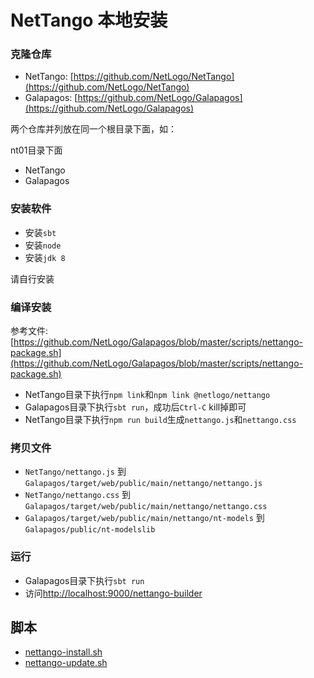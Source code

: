 # NetTango 本地安装


### 克隆仓库

* NetTango: [https://github.com/NetLogo/NetTango](https://github.com/NetLogo/NetTango)
* Galapagos: [https://github.com/NetLogo/Galapagos](https://github.com/NetLogo/Galapagos)

两个仓库并列放在同一个根目录下面，如：

nt01目录下面

* NetTango
* Galapagos

### 安装软件

* 安装`sbt`
* 安装`node`
* 安装`jdk 8`

请自行安装

### 编译安装

参考文件: [https://github.com/NetLogo/Galapagos/blob/master/scripts/nettango-package.sh](https://github.com/NetLogo/Galapagos/blob/master/scripts/nettango-package.sh)

* NetTango目录下执行`npm link`和`npm link @netlogo/nettango`
* Galapagos目录下执行`sbt run`，成功后`Ctrl-C` kill掉即可
* NetTango目录下执行`npm run build`生成`nettango.js`和`nettango.css`


### 拷贝文件

* `NetTango/nettango.js` 到 `Galapagos/target/web/public/main/nettango/nettango.js`
* `NetTango/nettango.css` 到 `Galapagos/target/web/public/main/nettango/nettango.css`
* `Galapagos/target/web/public/main/nettango/nt-models` 到 `Galapagos/public/nt-modelslib`


### 运行

* Galapagos目录下执行`sbt run`
* 访问[http://localhost:9000/nettango-builder](http://localhost:9000/nettango-builder)

## 脚本
* [nettango-install.sh](https://github.com/eccstartup/NetTangoInstall/blob/master/nettango-install.sh)
* [nettango-update.sh](https://github.com/eccstartup/NetTangoInstall/blob/master/nettango-update.sh)
